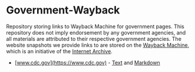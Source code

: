 # Government-Wayback
Repository storing links to Wayback Machine for government pages. This repository does not imply endorsement by any government agencies, and all materials are attributed to their respective government agencies. The website snapshots we provide links to are stored on the [Wayback Machine](https://web.archive.org/), which is an initiative of the [Internet Archive](https://archive.org/).

* [www.cdc.gov](https://www.cdc.gov) - [Text](www.cdc.gov.txt) and [Markdown](www.cdc.gov.md)
